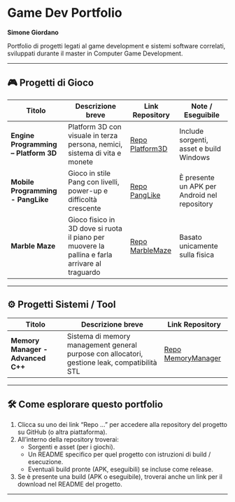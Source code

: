 # Game Dev Portfolio  
**Simone Giordano**  

Portfolio di progetti legati al game development e sistemi software correlati, sviluppati durante il master in Computer Game Development.    

---

## 🎮 Progetti di Gioco

| Titolo | Descrizione breve | Link Repository | Note / Eseguibile |
|---|---|---|---|
| **Engine Programming – Platform 3D** | Platform 3D con visuale in terza persona, nemici, sistema di vita e monete | [Repo Platform3D](https://github.com/SimoneGiordano02/Platform3D) | Include sorgenti, asset e build Windows |
| **Mobile Programming - PangLike** | Gioco in stile Pang con livelli, power-up e difficoltà crescente | [Repo PangLike](https://github.com/SimoneGiordano02/Pang-like_Mobile) | È presente un APK per Android nel repository |
| **Marble Maze** | Gioco fisico in 3D dove si ruota il piano per muovere la pallina e farla arrivare al traguardo| [Repo MarbleMaze](https://github.com/SimoneGiordano02/Marble_Maze) | Basato unicamente sulla fisica |


---

## ⚙️ Progetti Sistemi / Tool

| Titolo | Descrizione breve | Link Repository |
|---|---|---|
| **Memory Manager - Advanced C++** | Sistema di memory management general purpose con allocatori, gestione leak, compatibilità STL | [Repo MemoryManager](https://github.com/SimoneGiordano02/Memory_Manager-Advanced_C-) |

---

## 🛠️ Come esplorare questo portfolio

1. Clicca su uno dei link “Repo …” per accedere alla repository del progetto su GitHub (o altra piattaforma).  
2. All’interno della repository troverai:  
   - Sorgenti e asset (per i giochi).  
   - Un README specifico per quel progetto con istruzioni di build / esecuzione.  
   - Eventuali build pronte (APK, eseguibili) se incluse come release.  
3. Se è presente una build (APK o eseguibile), troverai anche un link per il download nel README del progetto.  

---



